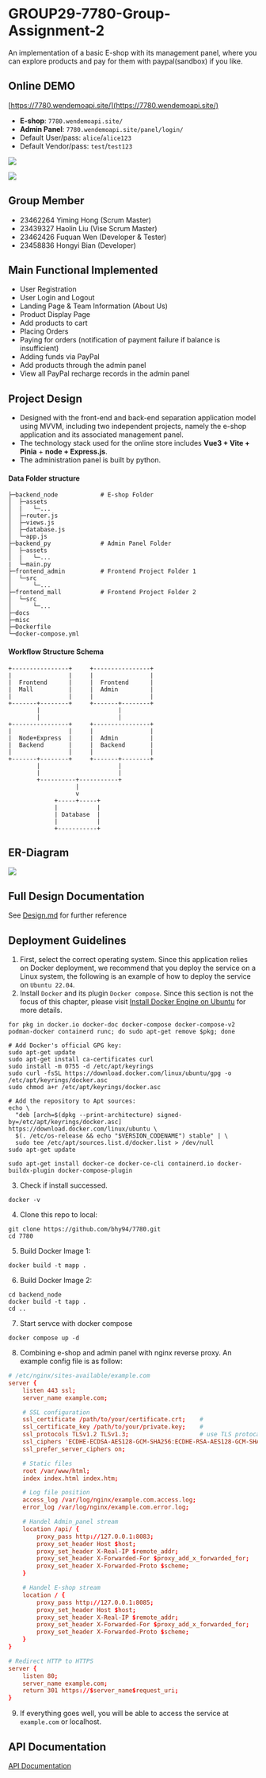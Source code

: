 # GROUP29-7780-Group-Assignment-2

An implementation of a basic E-shop with its management panel, where you can explore products and pay for them with paypal(sandbox) if you like.

## Online DEMO
[https://7780.wendemoapi.site/](https://7780.wendemoapi.site/)
- **E-shop**: `7780.wendemoapi.site/`
- **Admin Panel**: `7780.wendemoapi.site/panel/login/`
- Default User/pass: `alice`/`alice123`
- Default Vendor/pass: `test`/`test123`

![](https://github.com/bhy94/7780/blob/main/misc/QQ20240413074243.png?raw=true)

![](https://github.com/bhy94/7780/blob/main/misc/QQ20240413043444.png?raw=true)

## Group Member
- 23462264 Yiming Hong (Scrum Master)
- 23439327 Haolin Liu (Vise Scrum Master)
- 23462426 Fuquan Wen (Developer & Tester)
- 23458836 Hongyi Bian (Developer)


## Main Functional Implemented

- User Registration
- User Login and Logout
- Landing Page & Team Information (About Us)
- Product Display Page
- Add products to cart
- Placing Orders
- Paying for orders (notification of payment failure if balance is insufficient)
- Adding funds via PayPal
- Add products through the admin panel
- View all PayPal recharge records in the admin panel



## Project Design

- Designed with the front-end and back-end separation application model using MVVM, including two independent projects, namely the e-shop application and its associated management panel.
- The technology stack used for the online store includes **Vue3 + Vite + Pinia** + **node + Express.js**.
- The administration panel is built by python.


#### Data Folder structure
```
├─backend_node            # E-shop Folder
│  ├─assets
│  |   └─...
│  ├─router.js
│  ├─views.js
│  ├─database.js
│  └─app.js
├─backend_py              # Admin Panel Folder
│  ├─assets
│  |   └─...
|  └─main.py
├─frontend_admin          # Frontend Project Folder 1
│  └─src
│      └─...
├─frontend_mall           # Frontend Project Folder 2
│  └─src
│      └─...
├─docs
├─misc
├─Dockerfile
└─docker-compose.yml
```


#### Workflow Structure Schema
```
+----------------+     +----------------+
|                |     |                |
|  Frontend      |     |  Frontend      |
|  Mall          |     |  Admin         |
|                |     |                |
+-------+--------+     +-------+--------+
        |                      |
        |                      |
+----------------+     +----------------+
|                |     |                |
|  Node+Express  |     |  Admin         |
|  Backend       |     |  Backend       |
|                |     |                |
+-------+--------+     +-------+--------+
        |                      |
        |                      |
        +----------+-----------+
                   |
                   v
             +-----+-----+
             |           |
             | Database  |
             |           |
             +-----------+
```

## ER-Diagram
![](https://github.com/bhy94/7780/blob/main/misc/ERD-20240319.png?raw=true)

## Full Design Documentation

See [Design.md](https://github.com/bhy94/7780/blob/main/docs/design.md) for further reference


## Deployment Guidelines

1. First, select the correct operating system. Since this application relies on Docker deployment, we recommend that you deploy the service on a Linux system, the following is an example of how to deploy the service on `Ubuntu 22.04`.
2. Install `Docker` and its plugin `Docker compose`. Since this section is not the focus of this chapter, please visit [Install Docker Engine on Ubuntu](https://docs.docker.com/engine/install/ubuntu/) for more details.
```shell
for pkg in docker.io docker-doc docker-compose docker-compose-v2 podman-docker containerd runc; do sudo apt-get remove $pkg; done

# Add Docker's official GPG key:
sudo apt-get update
sudo apt-get install ca-certificates curl
sudo install -m 0755 -d /etc/apt/keyrings
sudo curl -fsSL https://download.docker.com/linux/ubuntu/gpg -o /etc/apt/keyrings/docker.asc
sudo chmod a+r /etc/apt/keyrings/docker.asc

# Add the repository to Apt sources:
echo \
  "deb [arch=$(dpkg --print-architecture) signed-by=/etc/apt/keyrings/docker.asc] https://download.docker.com/linux/ubuntu \
  $(. /etc/os-release && echo "$VERSION_CODENAME") stable" | \
  sudo tee /etc/apt/sources.list.d/docker.list > /dev/null
sudo apt-get update

sudo apt-get install docker-ce docker-ce-cli containerd.io docker-buildx-plugin docker-compose-plugin
```
3. Check if install successed.
```shell
docker -v
```
4. Clone this repo to local:
```shell
git clone https://github.com/bhy94/7780.git
cd 7780
```
5. Build Docker Image 1:
```shell
docker build -t mapp .
```
6. Build Docker Image 2:
```shell
cd backend_node
docker build -t tapp .
cd ..
```
7. Start servce with docker compose
```shell
docker compose up -d
```
8. Combining e-shop and admin panel with nginx reverse proxy. An example config file is as follow:
```conf
# /etc/nginx/sites-available/example.com
server {
    listen 443 ssl;
    server_name example.com;

    # SSL configuration
    ssl_certificate /path/to/your/certificate.crt;    # 
    ssl_certificate_key /path/to/your/private.key;    # 
    ssl_protocols TLSv1.2 TLSv1.3;                    # use TLS protocal
    ssl_ciphers 'ECDHE-ECDSA-AES128-GCM-SHA256:ECDHE-RSA-AES128-GCM-SHA256:ECDHE-ECDSA-AES256-GCM-SHA384:ECDHE-RSA-AES256-GCM-SHA384';
    ssl_prefer_server_ciphers on;

    # Static files
    root /var/www/html;
    index index.html index.htm;

    # Log file position
    access_log /var/log/nginx/example.com.access.log;
    error_log /var/log/nginx/example.com.error.log;

    # Handel Admin_panel stream
    location /api/ {
        proxy_pass http://127.0.0.1:8083;
        proxy_set_header Host $host;
        proxy_set_header X-Real-IP $remote_addr;
        proxy_set_header X-Forwarded-For $proxy_add_x_forwarded_for;
        proxy_set_header X-Forwarded-Proto $scheme;
    }

    # Handel E-shop stream
    location / {
        proxy_pass http://127.0.0.1:8085;
        proxy_set_header Host $host;
        proxy_set_header X-Real-IP $remote_addr;
        proxy_set_header X-Forwarded-For $proxy_add_x_forwarded_for;
        proxy_set_header X-Forwarded-Proto $scheme;
    }
}

# Redirect HTTP to HTTPS
server {
    listen 80;
    server_name example.com;
    return 301 https://$server_name$request_uri;
}
```
9. If everything goes well, you will be able to access the service at `example.com` or localhost.

## API Documentation

[API Documentation](https://github.com/bhy94/7780/blob/main/docs/api_design.md)
